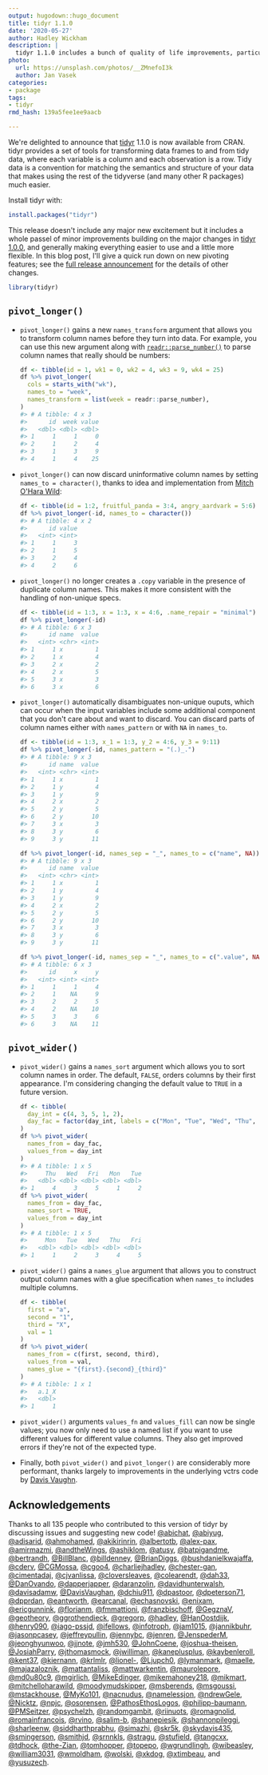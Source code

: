 ```yaml
---
output: hugodown::hugo_document
title: tidyr 1.1.0
date: '2020-05-27'
author: Hadley Wickham
description: |
  tidyr 1.1.0 includes a bunch of quality of life improvements, particularly for pivoting and rectangling.
photo:
  url: https://unsplash.com/photos/__ZMnefoI3k
  author: Jan Vasek
categories:
- package
tags:
- tidyr
rmd_hash: 139a5fee1ee9aacb

---
```



<!--
TODO:
* [ ] `use_tidy_thanks()`
-->

We're delighted to announce that [tidyr](http://tidyr.tidyverse.org/) 1.1.0 is now available from CRAN. tidyr provides a set of tools for transforming data frames to and from tidy data, where each variable is a column and each observation is a row. Tidy data is a convention for matching the semantics and structure of your data that makes using the rest of the tidyverse (and many other R packages) much easier.

Install tidyr with:


```r
install.packages("tidyr")
```

This release doesn't include any major new excitement but it includes a whole passel of minor improvements building on the major changes in [tidyr 1.0.0](https://www.tidyverse.org/blog/2019/09/tidyr-1-0-0/), and generally making everything easier to use and a little more flexible. In this blog post, I'll give a quick run down on new pivoting features; see the [full release announcement](https://github.com/tidyverse/tidyr/releases/tag/v1.1.0) for the details of other changes.


```r
library(tidyr)
```

## `pivot_longer()`

*   `pivot_longer()` gains a new `names_transform` argument that allows you to
    transform column names before they turn into data. For example, you can
    use this new argument along with [`readr::parse_number()`][parse_number] to
    parse column names that really should be numbers:

    
    ```r
    df <- tibble(id = 1, wk1 = 0, wk2 = 4, wk3 = 9, wk4 = 25)
    df %>% pivot_longer(
      cols = starts_with("wk"),
      names_to = "week",
      names_transform = list(week = readr::parse_number),
    )
    #> # A tibble: 4 x 3
    #>      id  week value
    #>   <dbl> <dbl> <dbl>
    #> 1     1     1     0
    #> 2     1     2     4
    #> 3     1     3     9
    #> 4     1     4    25
    ```

*   `pivot_longer()` can now discard uninformative column names by setting 
    `names_to = character()`, thanks to idea and implementation from 
    [Mitch O'Hara Wild](https://github.com/mitchelloharawild):

    
    ```r
    df <- tibble(id = 1:2, fruitful_panda = 3:4, angry_aardvark = 5:6)  
    df %>% pivot_longer(-id, names_to = character())
    #> # A tibble: 4 x 2
    #>      id value
    #>   <int> <int>
    #> 1     1     3
    #> 2     1     5
    #> 3     2     4
    #> 4     2     6
    ```

*   `pivot_longer()` no longer creates a `.copy` variable in the presence of
    duplicate column names. This makes it more consistent with the handling
    of non-unique specs.
  
    
    ```r
    df <- tibble(id = 1:3, x = 1:3, x = 4:6, .name_repair = "minimal")  
    df %>% pivot_longer(-id)
    #> # A tibble: 6 x 3
    #>      id name  value
    #>   <int> <chr> <int>
    #> 1     1 x         1
    #> 2     1 x         4
    #> 3     2 x         2
    #> 4     2 x         5
    #> 5     3 x         3
    #> 6     3 x         6
    ```
    
*   `pivot_longer()` automatically disambiguates non-unique ouputs, which can
    occur when the input variables include some additional component that you
    don't care about and want to discard. You can discard parts of column names
    either with `names_pattern` or with `NA` in `names_to`.
  
    
    ```r
    df <- tibble(id = 1:3, x_1 = 1:3, y_2 = 4:6, y_3 = 9:11)
    df %>% pivot_longer(-id, names_pattern = "(.)_.")
    #> # A tibble: 9 x 3
    #>      id name  value
    #>   <int> <chr> <int>
    #> 1     1 x         1
    #> 2     1 y         4
    #> 3     1 y         9
    #> 4     2 x         2
    #> 5     2 y         5
    #> 6     2 y        10
    #> 7     3 x         3
    #> 8     3 y         6
    #> 9     3 y        11
    
    df %>% pivot_longer(-id, names_sep = "_", names_to = c("name", NA))
    #> # A tibble: 9 x 3
    #>      id name  value
    #>   <int> <chr> <int>
    #> 1     1 x         1
    #> 2     1 y         4
    #> 3     1 y         9
    #> 4     2 x         2
    #> 5     2 y         5
    #> 6     2 y        10
    #> 7     3 x         3
    #> 8     3 y         6
    #> 9     3 y        11
    
    df %>% pivot_longer(-id, names_sep = "_", names_to = c(".value", NA))
    #> # A tibble: 6 x 3
    #>      id     x     y
    #>   <int> <int> <int>
    #> 1     1     1     4
    #> 2     1    NA     9
    #> 3     2     2     5
    #> 4     2    NA    10
    #> 5     3     3     6
    #> 6     3    NA    11
    ```
## `pivot_wider()`

*   `pivot_wider()` gains a `names_sort` argument which allows you to sort
    column names in order. The default, `FALSE`, orders columns by their 
    first appearance. I'm considering  changing the default value to `TRUE`
    in a future version.
    
    
    ```r
    df <- tibble(
      day_int = c(4, 3, 5, 1, 2),
      day_fac = factor(day_int, labels = c("Mon", "Tue", "Wed", "Thu", "Fri"))
    )
    df %>% pivot_wider(
      names_from = day_fac, 
      values_from = day_int
    )
    #> # A tibble: 1 x 5
    #>     Thu   Wed   Fri   Mon   Tue
    #>   <dbl> <dbl> <dbl> <dbl> <dbl>
    #> 1     4     3     5     1     2
    df %>% pivot_wider(
      names_from = day_fac,
      names_sort = TRUE,
      values_from = day_int
    )
    #> # A tibble: 1 x 5
    #>     Mon   Tue   Wed   Thu   Fri
    #>   <dbl> <dbl> <dbl> <dbl> <dbl>
    #> 1     1     2     3     4     5
    ```
    
*   `pivot_wider()` gains a `names_glue` argument that allows you to construct
    output column names with a glue specification when `names_to` includes 
    multiple columns.
    
    
    ```r
    df <- tibble(
      first = "a",
      second = "1",
      third = "X",
      val = 1
    )
    df %>% pivot_wider(
      names_from = c(first, second, third), 
      values_from = val,
      names_glue = "{first}.{second}_{third}"
    )
    #> # A tibble: 1 x 1
    #>   a.1_X
    #>   <dbl>
    #> 1     1
    ```

*   `pivot_wider()` arguments `values_fn` and `values_fill` can now be single 
    values; you now only need to use a named list if you want to use different 
    values for different value columns. They also get improved errors if 
    they're not of the expected type.

*   Finally, both `pivot_wider()` and `pivot_longer()` are considerably more 
    performant, thanks largely to improvements in the underlying vctrs code 
    by [Davis Vaughn](http://github.com/DavisVaughan).

## Acknowledgements

Thanks to all 135 people who contributed to this version of tidyr by discussing issues and suggesting new code! [&#x0040;abichat](https://github.com/abichat), [&#x0040;abiyug](https://github.com/abiyug), [&#x0040;adisarid](https://github.com/adisarid), [&#x0040;ahmohamed](https://github.com/ahmohamed), [&#x0040;akikirinrin](https://github.com/akikirinrin), [&#x0040;albertotb](https://github.com/albertotb), [&#x0040;alex-pax](https://github.com/alex-pax), [&#x0040;amirmazmi](https://github.com/amirmazmi), [&#x0040;andtheWings](https://github.com/andtheWings), [&#x0040;ashiklom](https://github.com/ashiklom), [&#x0040;atusy](https://github.com/atusy), [&#x0040;batpigandme](https://github.com/batpigandme), [&#x0040;bertrandh](https://github.com/bertrandh), [&#x0040;BillBlanc](https://github.com/BillBlanc), [&#x0040;billdenney](https://github.com/billdenney), [&#x0040;BrianDiggs](https://github.com/BrianDiggs), [&#x0040;bushdanielkwajaffa](https://github.com/bushdanielkwajaffa), [&#x0040;cderv](https://github.com/cderv), [&#x0040;CGMossa](https://github.com/CGMossa), [&#x0040;cgoo4](https://github.com/cgoo4), [&#x0040;charliejhadley](https://github.com/charliejhadley), [&#x0040;chester-gan](https://github.com/chester-gan), [&#x0040;cimentadaj](https://github.com/cimentadaj), [&#x0040;cjvanlissa](https://github.com/cjvanlissa), [&#x0040;cloversleaves](https://github.com/cloversleaves), [&#x0040;colearendt](https://github.com/colearendt), [&#x0040;dah33](https://github.com/dah33), [&#x0040;DanOvando](https://github.com/DanOvando), [&#x0040;dapperjapper](https://github.com/dapperjapper), [&#x0040;daranzolin](https://github.com/daranzolin), [&#x0040;davidhunterwalsh](https://github.com/davidhunterwalsh), [&#x0040;davisadamw](https://github.com/davisadamw), [&#x0040;DavisVaughan](https://github.com/DavisVaughan), [&#x0040;dchiu911](https://github.com/dchiu911), [&#x0040;dpastoor](https://github.com/dpastoor), [&#x0040;dpeterson71](https://github.com/dpeterson71), [&#x0040;dpprdan](https://github.com/dpprdan), [&#x0040;eantworth](https://github.com/eantworth), [&#x0040;earcanal](https://github.com/earcanal), [&#x0040;echasnovski](https://github.com/echasnovski), [&#x0040;enixam](https://github.com/enixam), [&#x0040;ericgunnink](https://github.com/ericgunnink), [&#x0040;florianm](https://github.com/florianm), [&#x0040;fmmattioni](https://github.com/fmmattioni), [&#x0040;franzbischoff](https://github.com/franzbischoff), [&#x0040;GegznaV](https://github.com/GegznaV), [&#x0040;geotheory](https://github.com/geotheory), [&#x0040;ggrothendieck](https://github.com/ggrothendieck), [&#x0040;gregorp](https://github.com/gregorp), [&#x0040;hadley](https://github.com/hadley), [&#x0040;HanOostdijk](https://github.com/HanOostdijk), [&#x0040;henry090](https://github.com/henry090), [&#x0040;iago-pssjd](https://github.com/iago-pssjd), [&#x0040;ifellows](https://github.com/ifellows), [&#x0040;infotroph](https://github.com/infotroph), [&#x0040;jam1015](https://github.com/jam1015), [&#x0040;jannikbuhr](https://github.com/jannikbuhr), [&#x0040;jasonpcasey](https://github.com/jasonpcasey), [&#x0040;jeffreypullin](https://github.com/jeffreypullin), [&#x0040;jennybc](https://github.com/jennybc), [&#x0040;jenren](https://github.com/jenren), [&#x0040;JenspederM](https://github.com/JenspederM), [&#x0040;jeonghyunwoo](https://github.com/jeonghyunwoo), [&#x0040;jjnote](https://github.com/jjnote), [&#x0040;jmh530](https://github.com/jmh530), [&#x0040;JohnCoene](https://github.com/JohnCoene), [&#x0040;joshua-theisen](https://github.com/joshua-theisen), [&#x0040;JosiahParry](https://github.com/JosiahParry), [&#x0040;jthomasmock](https://github.com/jthomasmock), [&#x0040;jwilliman](https://github.com/jwilliman), [&#x0040;kaneplusplus](https://github.com/kaneplusplus), [&#x0040;kaybenleroll](https://github.com/kaybenleroll), [&#x0040;kent37](https://github.com/kent37), [&#x0040;kiernann](https://github.com/kiernann), [&#x0040;krlmlr](https://github.com/krlmlr), [&#x0040;lionel-](https://github.com/lionel-), [&#x0040;Ljupch0](https://github.com/Ljupch0), [&#x0040;lymanmark](https://github.com/lymanmark), [&#x0040;maelle](https://github.com/maelle), [&#x0040;majazaloznik](https://github.com/majazaloznik), [&#x0040;mattantaliss](https://github.com/mattantaliss), [&#x0040;mattwarkentin](https://github.com/mattwarkentin), [&#x0040;maurolepore](https://github.com/maurolepore), [&#x0040;md0u80c9](https://github.com/md0u80c9), [&#x0040;mgirlich](https://github.com/mgirlich), [&#x0040;MikeEdinger](https://github.com/MikeEdinger), [&#x0040;mikemahoney218](https://github.com/mikemahoney218), [&#x0040;mikmart](https://github.com/mikmart), [&#x0040;mitchelloharawild](https://github.com/mitchelloharawild), [&#x0040;moodymudskipper](https://github.com/moodymudskipper), [&#x0040;msberends](https://github.com/msberends), [&#x0040;msgoussi](https://github.com/msgoussi), [&#x0040;mstackhouse](https://github.com/mstackhouse), [&#x0040;MyKo101](https://github.com/MyKo101), [&#x0040;nacnudus](https://github.com/nacnudus), [&#x0040;namelessjon](https://github.com/namelessjon), [&#x0040;ndrewGele](https://github.com/ndrewGele), [&#x0040;Nicktz](https://github.com/Nicktz), [&#x0040;npjc](https://github.com/npjc), [&#x0040;osorensen](https://github.com/osorensen), [&#x0040;PathosEthosLogos](https://github.com/PathosEthosLogos), [&#x0040;philipp-baumann](https://github.com/philipp-baumann), [&#x0040;PMSeitzer](https://github.com/PMSeitzer), [&#x0040;psychelzh](https://github.com/psychelzh), [&#x0040;randomgambit](https://github.com/randomgambit), [&#x0040;riinuots](https://github.com/riinuots), [&#x0040;romagnolid](https://github.com/romagnolid), [&#x0040;romainfrancois](https://github.com/romainfrancois), [&#x0040;rvino](https://github.com/rvino), [&#x0040;salim-b](https://github.com/salim-b), [&#x0040;shanepiesik](https://github.com/shanepiesik), [&#x0040;shannonpileggi](https://github.com/shannonpileggi), [&#x0040;sharleenw](https://github.com/sharleenw), [&#x0040;siddharthprabhu](https://github.com/siddharthprabhu), [&#x0040;simazhi](https://github.com/simazhi), [&#x0040;skr5k](https://github.com/skr5k), [&#x0040;skydavis435](https://github.com/skydavis435), [&#x0040;smingerson](https://github.com/smingerson), [&#x0040;smithjd](https://github.com/smithjd), [&#x0040;srnnkls](https://github.com/srnnkls), [&#x0040;stragu](https://github.com/stragu), [&#x0040;stufield](https://github.com/stufield), [&#x0040;tangcxx](https://github.com/tangcxx), [&#x0040;tdhock](https://github.com/tdhock), [&#x0040;the-Zian](https://github.com/the-Zian), [&#x0040;tomhopper](https://github.com/tomhopper), [&#x0040;topepo](https://github.com/topepo), [&#x0040;wgrundlingh](https://github.com/wgrundlingh), [&#x0040;wibeasley](https://github.com/wibeasley), [&#x0040;william3031](https://github.com/william3031), [&#x0040;wmoldham](https://github.com/wmoldham), [&#x0040;wolski](https://github.com/wolski), [&#x0040;xkdog](https://github.com/xkdog), [&#x0040;xtimbeau](https://github.com/xtimbeau), and [&#x0040;yusuzech](https://github.com/yusuzech).

[parse_number]: https://readr.tidyverse.org/reference/parse_number.html
